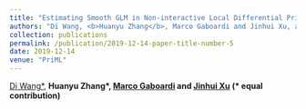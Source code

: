 ```yaml
---
title: "Estimating Smooth GLM in Non-interactive Local Differential Privacy Model with Public Unlabeled Data"
authors: "Di Wang, <b>Huanyu Zhang</b>, Marco Gaboardi and Jinhui Xu, accepted by <b>PriML 2019</b>"
collection: publications
permalink: /publication/2019-12-14-paper-title-number-5
date: 2019-12-14
venue: "PriML"
---
```



[Di Wang*](http://www.acsu.buffalo.edu/~dwang45/), <b>Huanyu Zhang*<b>, [Marco Gaboardi](http://www.acsu.buffalo.edu/~gaboardi/) and [Jinhui Xu](https://cse.buffalo.edu/~jinhui/) (* equal contribution)
